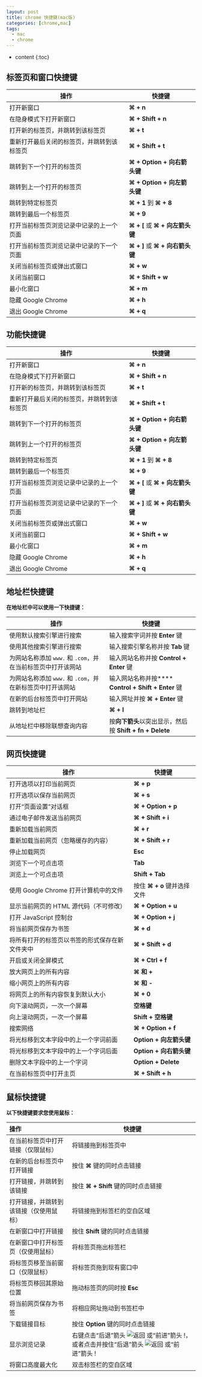 ```yaml
---
layout: post
title: chrome 快捷键(mac版)
categories: [chrome,mac]
tags:
  - mac
  - chrome
---
```


  * content
   {:toc}

## 标签页和窗口快捷键

| **操作**                | **快捷键**                   |
| --------------------- | ------------------------- |
| 打开新窗口                 | **⌘ + n**                 |
| 在隐身模式下打开新窗口           | **⌘ + Shift + n**         |
| 打开新的标签页，并跳转到该标签页      | **⌘ + t**                 |
| 重新打开最后关闭的标签页，并跳转到该标签页 | **⌘ + Shift + t**         |
| 跳转到下一个打开的标签页          | **⌘ + Option + 向右箭头键**    |
| 跳转到上一个打开的标签页          | **⌘ + Option + 向左箭头键**    |
| 跳转到特定标签页              | **⌘ + 1** 到 **⌘ + 8**     |
| 跳转到最后一个标签页            | **⌘ + 9**                 |
| 打开当前标签页浏览记录中记录的上一个页面  | **⌘ + [** 或 **⌘ + 向左箭头键** |
| 打开当前标签页浏览记录中记录的下一个页面  | **⌘ + ]** 或 **⌘ + 向右箭头键** |
| 关闭当前标签页或弹出式窗口         | **⌘ + w**                 |
| 关闭当前窗口                | **⌘ + Shift + w**         |
| 最小化窗口                 | **⌘ + m**                 |
| 隐藏 Google Chrome      | **⌘ + h**                 |
| 退出 Google Chrome      | **⌘ + q**                 |







## 功能快捷键

| **操作**                | **快捷键**                   |
| --------------------- | ------------------------- |
| 打开新窗口                 | **⌘ + n**                 |
| 在隐身模式下打开新窗口           | **⌘ + Shift + n**         |
| 打开新的标签页，并跳转到该标签页      | **⌘ + t**                 |
| 重新打开最后关闭的标签页，并跳转到该标签页 | **⌘ + Shift + t**         |
| 跳转到下一个打开的标签页          | **⌘ + Option + 向右箭头键**    |
| 跳转到上一个打开的标签页          | **⌘ + Option + 向左箭头键**    |
| 跳转到特定标签页              | **⌘ + 1** 到 **⌘ + 8**     |
| 跳转到最后一个标签页            | **⌘ + 9**                 |
| 打开当前标签页浏览记录中记录的上一个页面  | **⌘ + [** 或 **⌘ + 向左箭头键** |
| 打开当前标签页浏览记录中记录的下一个页面  | **⌘ + ]** 或 **⌘ + 向右箭头键** |
| 关闭当前标签页或弹出式窗口         | **⌘ + w**                 |
| 关闭当前窗口                | **⌘ + Shift + w**         |
| 最小化窗口                 | **⌘ + m**                 |
| 隐藏 Google Chrome      | **⌘ + h**                 |
| 退出 Google Chrome      | **⌘ + q**                 |

## 地址栏快捷键

**在地址栏中可以使用一下快捷键：**

| **操作**                                | **快捷键**                                  |
| ------------------------------------- | ---------------------------------------- |
| 使用默认搜索引擎进行搜索                          | 输入搜索字词并按 **Enter** 键                     |
| 使用其他搜索引擎进行搜索                          | 输入搜索引擎名称并按 **Tab** 键                     |
| 为网站名称添加 `www.` 和 `.com`，并在当前标签页中打开该网站 | 输入网站名称并按 **Control + Enter** 键           |
| 为网站名称添加 `www.` 和 `.com`，并在新标签页中打开该网站  | 输入网站名称并按**** **Control + Shift + Enter** 键 |
| 在新的后台标签页中打开网站                         | 输入网址并按 **⌘ + Enter** 键                   |
| 跳转到地址栏                                | **⌘ + l**                                |
| 从地址栏中移除联想查询内容                         | 按**向下箭头**以突出显示，然后按 **Shift + fn + Delete** |

## 网页快捷键

| **操作**                     | **快捷键**             |
| -------------------------- | ------------------- |
| 打开选项以打印当前网页                | **⌘ + p**           |
| 打开选项以保存当前网页                | **⌘ + s**           |
| 打开“页面设置”对话框                | **⌘ + Option + p**  |
| 通过电子邮件发送当前网页               | **⌘ + Shift + i**   |
| 重新加载当前网页                   | **⌘ + r**           |
| 重新加载当前网页（忽略缓存的内容）          | **⌘ + Shift + r**   |
| 停止加载网页                     | **Esc**             |
| 浏览下一个可点击项                  | **Tab**             |
| 浏览上一个可点击项                  | **Shift + Tab**     |
| 使用 Google Chrome 打开计算机中的文件 | 按住 **⌘ + o** 键并选择文件 |
| 显示当前网页的 HTML 源代码（不可修改）     | **⌘ + Option + u**  |
| 打开 JavaScript 控制台          | **⌘ + Option + j**  |
| 将当前网页保存为书签                 | **⌘ + d**           |
| 将所有打开的标签页以书签的形式保存在新文件夹中    | **⌘ + Shift + d**   |
| 开启或关闭全屏模式                  | **⌘ + Ctrl + f**    |
| 放大网页上的所有内容                 | **⌘ 和 +**           |
| 缩小网页上的所有内容                 | **⌘ 和 -**           |
| 将网页上的所有内容恢复到默认大小           | **⌘ + 0**           |
| 向下滚动网页，一次一个屏幕              | **空格键**             |
| 向上滚动网页，一次一个屏幕              | **Shift + 空格键**     |
| 搜索网络                       | **⌘ + Option + f**  |
| 将光标移到文本字段中的上一个字词前面         | **Option + 向左箭头键**  |
| 将光标移到文本字段中的上一个字词后面         | **Option + 向右箭头键**  |
| 删除文本字段中的上一个字词              | **Option + Delete** |
| 在当前标签页中打开主页                | **⌘ + Shift + h**   |

## 鼠标快捷键

**以下快捷键要求您使用鼠标：**

| **操作**              | **快捷键**                                  |
| :------------------ | ---------------------------------------- |
| 在当前标签页中打开链接（仅限鼠标）   | 将链接拖到标签页中                                |
| 在新的后台标签页中打开链接       | 按住 **⌘** 键的同时点击链接                        |
| 打开链接，并跳转到该链接        | 按住 **⌘ + Shift** 键的同时点击链接                |
| 打开链接，并跳转到该链接（仅使用鼠标） | 将链接拖到标签栏的空白区域                            |
| 在新窗口中打开链接           | 按住 **Shift** 键的同时点击链接                    |
| 在新窗口中打开标签页（仅使用鼠标）   | 将标签页拖出标签栏                                |
| 将标签页移至当前窗口（仅限鼠标）    | 将标签页拖到现有窗口中                              |
| 将标签页移回其原始位置         | 拖动标签页的同时按 **Esc**                        |
| 将当前网页保存为书签          | 将相应网址拖动到书签栏中                             |
| 下载链接目标              | 按住 **Option** 键的同时点击链接                   |
| 显示浏览记录              | 右键点击“后退”箭头 ![返回](https://lh3.googleusercontent.com/Awj_kPSQkRRN4OxV7YN9Y0rWmgpF2MnuA7VA-Jc_UEXIgtJzzXTcSyWv9hTvHuxbHfs=w18-h18) 或“前进”箭头 !，或者点击并按住“后退”箭头 ![返回](https://lh3.googleusercontent.com/Awj_kPSQkRRN4OxV7YN9Y0rWmgpF2MnuA7VA-Jc_UEXIgtJzzXTcSyWv9hTvHuxbHfs=w18-h18) 或“前进”箭头 ! |
| 将窗口高度最大化            | 双击标签栏的空白区域                               |
